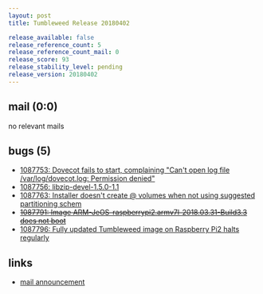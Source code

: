 ```yaml
---
layout: post
title: Tumbleweed Release 20180402

release_available: false
release_reference_count: 5
release_reference_count_mail: 0
release_score: 93
release_stability_level: pending
release_version: 20180402
---
```


## mail (0:0)

no relevant mails

## bugs (5)

<!--more-->

- [1087753: Dovecot fails to start, complaining "Can't open log file /var/log/dovecot.log: Permission denied"](https://bugzilla.opensuse.org/show_bug.cgi?id=1087753)
- [1087756: libzip-devel-1.5.0-1.1](https://bugzilla.opensuse.org/show_bug.cgi?id=1087756)
- [1087763: Installer doesn't create @ volumes when not using suggested partitioning schem](https://bugzilla.opensuse.org/show_bug.cgi?id=1087763)
- ~~[1087791: Image ARM-JeOS-raspberrypi2.armv7l-2018.03.31-Build3.3 does not boot](https://bugzilla.opensuse.org/show_bug.cgi?id=1087791)~~
- [1087796: Fully updated Tumbleweed image on Raspberry Pi2 halts regularly](https://bugzilla.opensuse.org/show_bug.cgi?id=1087796)



## links

- [mail announcement](https://lists.opensuse.org/opensuse-factory/2018-04/msg00137.html)
